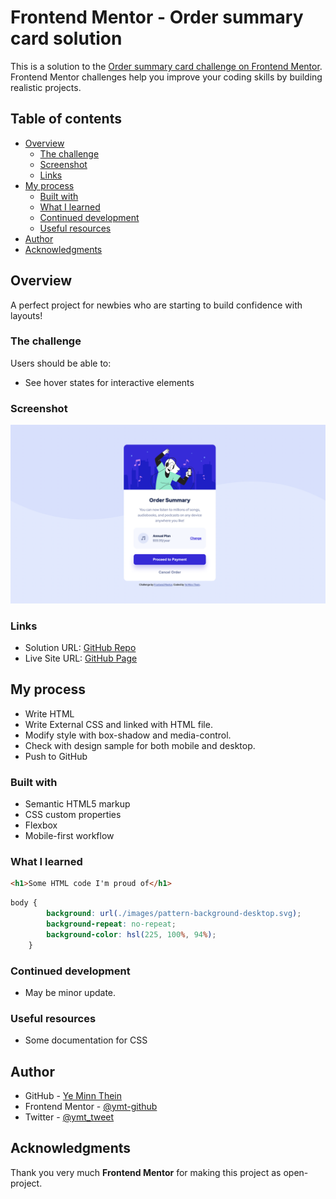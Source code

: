 # Frontend Mentor - Order summary card solution

This is a solution to the [Order summary card challenge on Frontend Mentor](https://www.frontendmentor.io/challenges/order-summary-component-QlPmajDUj). Frontend Mentor challenges help you improve your coding skills by building realistic projects. 

## Table of contents

- [Overview](#overview)
  - [The challenge](#the-challenge)
  - [Screenshot](#screenshot)
  - [Links](#links)
- [My process](#my-process)
  - [Built with](#built-with)
  - [What I learned](#what-i-learned)
  - [Continued development](#continued-development)
  - [Useful resources](#useful-resources)
- [Author](#author)
- [Acknowledgments](#acknowledgments)

## Overview

A perfect project for newbies who are starting to build confidence with layouts!

### The challenge

Users should be able to:

- See hover states for interactive elements

### Screenshot

![](./images/screenshot.png)

### Links

- Solution URL: [GitHub Repo](https://github.com/ymt-github/project_order_summary_component.git)
- Live Site URL: [GitHub Page](https://ymt-github.github.io/project_order_summary_component/)

## My process

- Write HTML
- Write External CSS and linked with HTML file.
- Modify style with box-shadow and media-control.
- Check with design sample for both mobile and desktop.
- Push to GitHub

### Built with

- Semantic HTML5 markup
- CSS custom properties
- Flexbox
- Mobile-first workflow

### What I learned

```html
<h1>Some HTML code I'm proud of</h1>
```
```css
body {
        background: url(./images/pattern-background-desktop.svg);
        background-repeat: no-repeat;
        background-color: hsl(225, 100%, 94%);
    }
```

### Continued development

- May be minor update.

### Useful resources

- Some documentation for CSS

## Author

- GitHub - [Ye Minn Thein](https://github.com/ymt-github?tab=repositories)
- Frontend Mentor - [@ymt-github](https://www.frontendmentor.io/profile/ymt-github)
- Twitter - [@ymt_tweet](https://twitter.com/ymt_tweet)

## Acknowledgments

Thank you very much <b>Frontend Mentor</b> for making this project as open-project.